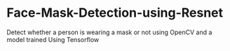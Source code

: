 # Face-Mask-Detection-using-Resnet
Detect whether a person is wearing a mask or not using OpenCV and a model trained Using Tensorflow

